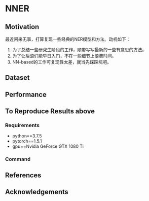 # NNER

## Motivation

最近闲来无事，打算复现一些经典的NER模型和方法。动机如下：

1. 为了总结一些研究生阶段的工作，顺带写写最新的一些有意思的方法。
2. 为了让后浪们能早日入门，不在一些细节上浪费时间。
3. NN-based的工作可复现性太差，就当先踩踩坑吧。

## Dataset

## Performance

## To Reproduce Results above

### Requirements

- python==3.7.5
- pytorch==1.5.1
- gpu==Nvidia GeForce GTX 1080 Ti

### Command

## References

## Acknowledgements
